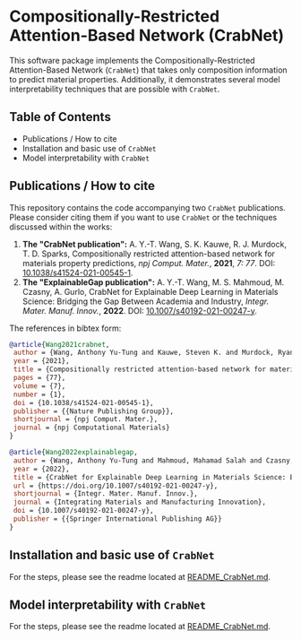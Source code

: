 # Compositionally-Restricted Attention-Based Network (CrabNet)

This software package implements the Compositionally-Restricted Attention-Based Network (`CrabNet`) that takes only composition information to predict material properties.
Additionally, it demonstrates several model interpretability techniques that are possible with `CrabNet`.



## Table of Contents
* Publications / How to cite
* Installation and basic use of `CrabNet`
* Model interpretability with `CrabNet`



## Publications / How to cite

This repository contains the code accompanying two `CrabNet` publications. Please consider citing them if you want to use `CrabNet` or the techniques discussed within the works:

1. **The "CrabNet publication":** A. Y.-T. Wang, S. K. Kauwe, R. J. Murdock, T. D. Sparks, Compositionally restricted attention-based network for materials property predictions, *npj Comput. Mater.*, **2021**, *7: 77*. DOI: [10.1038/s41524-021-00545-1](https://doi.org/10.1007/s40192-021-00247-y).
1. **The "ExplainableGap publication":** A. Y.-T. Wang, M. S. Mahmoud, M. Czasny, A. Gurlo, CrabNet for Explainable Deep Learning in Materials Science: Bridging the Gap Between Academia and Industry, *Integr. Mater. Manuf. Innov.*, **2022**. DOI: [10.1007/s40192-021-00247-y](https://doi.org/10.1038/s41524-021-00545-1).


The references in bibtex form:
```bibtex
@article{Wang2021crabnet,
 author = {Wang, Anthony Yu-Tung and Kauwe, Steven K. and Murdock, Ryan J. and Sparks, Taylor D.},
 year = {2021},
 title = {Compositionally restricted attention-based network for materials property predictions},
 pages = {77},
 volume = {7},
 number = {1},
 doi = {10.1038/s41524-021-00545-1},
 publisher = {{Nature Publishing Group}},
 shortjournal = {npj Comput. Mater.},
 journal = {npj Computational Materials}
}
```

```bibtex
@article{Wang2022explainablegap,
 author = {Wang, Anthony Yu-Tung and Mahmoud, Mahamad Salah and Czasny, Mathias and Gurlo, Aleksander},
 year = {2022},
 title = {CrabNet for Explainable Deep Learning in Materials Science: Bridging the Gap Between Academia and Industry},
 url = {https://doi.org/10.1007/s40192-021-00247-y},
 shortjournal = {Integr. Mater. Manuf. Innov.},
 journal = {Integrating Materials and Manufacturing Innovation},
 doi = {10.1007/s40192-021-00247-y},
 publisher = {{Springer International Publishing AG}}
}
```


## Installation and basic use of `CrabNet`
For the steps, please see the readme located at [README_CrabNet.md](README_CrabNet.md).

## Model interpretability with `CrabNet`
For the steps, please see the readme located at [README_CrabNet.md](README_ExplainableGap.md).
